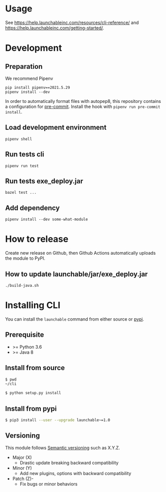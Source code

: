 # Usage

See https://help.launchableinc.com/resources/cli-reference/ and
https://help.launchableinc.com/getting-started/.

# Development

## Preparation

We recommend Pipenv

```shell
pip install pipenv==2021.5.29
pipenv install --dev
```

In order to automatically format files with autopep8, this repository contains a
configuration for [pre-commit](https://pre-commit.com). Install the hook with
`pipenv run pre-commit install`.

## Load development environment

```shell
pipenv shell
```

## Run tests cli

```shell
pipenv run test
```

## Run tests exe_deploy.jar

```
bazel test ...
```

## Add dependency

```shell
pipenv install --dev some-what-module
```

# How to release

Create new release on Github, then Github Actions automatically uploads the
module to PyPI.

## How to update launchable/jar/exe_deploy.jar

```
./build-java.sh
```

# Installing CLI

You can install the `launchable` command from either source or [pypi](https://pypi.org/project/launchable/).

## Prerequisite

- \>= Python 3.6
- \>= Java 8

## Install from source

```sh
$ pwd
~/cli

$ python setup.py install
```

## Install from pypi

```sh
$ pip3 install --user --upgrade launchable~=1.0
```

## Versioning

This module follows [Semantic versioning](https://semver.org/) such as X.Y.Z.

* Major (X)
  * Drastic update breaking backward compatibility
* Minor (Y)
  * Add new plugins, options with backward compatibility
* Patch (Z)-
  * Fix bugs or minor behaviors
